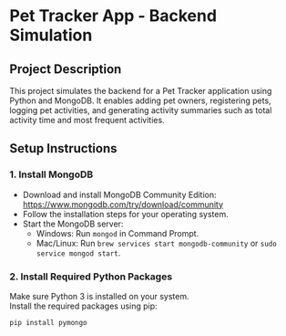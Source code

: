# Pet Tracker App - Backend Simulation

## Project Description
This project simulates the backend for a Pet Tracker application using Python and MongoDB. It enables adding pet owners, registering pets, logging pet activities, and generating activity summaries such as total activity time and most frequent activities.

## Setup Instructions

### 1. Install MongoDB
- Download and install MongoDB Community Edition: https://www.mongodb.com/try/download/community
- Follow the installation steps for your operating system.
- Start the MongoDB server:
  - Windows: Run `mongod` in Command Prompt.
  - Mac/Linux: Run `brew services start mongodb-community` or `sudo service mongod start`.

### 2. Install Required Python Packages
Make sure Python 3 is installed on your system.  
Install the required packages using pip:
```bash
pip install pymongo

